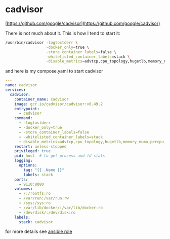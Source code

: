# cadvisor

[https://github.com/google/cadvisor](https://github.com/google/cadvisor)

There is not much about it. This is how I tend to start it:

```bash
/usr/bin/cadvisor -logtostderr \
                  -docker_only=true \
                  -store_container_labels=false \
                  -whitelisted_container_labels=stack \
                  -disable_metrics=advtcp,cpu_topology,hugetlb,memory_numa,percpu,referenced_memory,resctrl
```

and here is my compose.yaml to start cadvisor
```yaml
---
name: cadvisor
services:
  cadvisor:
    container_name: cadvisor
    image: gcr.io/cadvisor/cadvisor:v0.49.2
    entrypoint:
      - cadvisor
    command:
      - -logtostderr
      - -docker_only=true
      - -store_container_labels=false
      - -whitelisted_container_labels=stack
      - disable_metrics=advtcp,cpu_topology,hugetlb,memory_numa,percpu,referenced_memory,resctrl
    restart: unless-stopped
    privileged: true
    pid: host  # to get process and fd stats
    logging:
      options:
        tag: "{{ .Name }}"
        labels: stack
    ports:
      - 9110:8080
    volumes:
      - /:/rootfs:ro
      - /var/run:/var/run:rw
      - /sys:/sys:ro
      - /var/lib/docker/:/var/lib/docker:ro
      - /dev/disk/:/dev/disk:ro
    labels:
      stack: cadvisor
```

for more details see [ansible role](https://github.com/faja/mightyplay/tree/master/ansible/roles/cadvisor)
